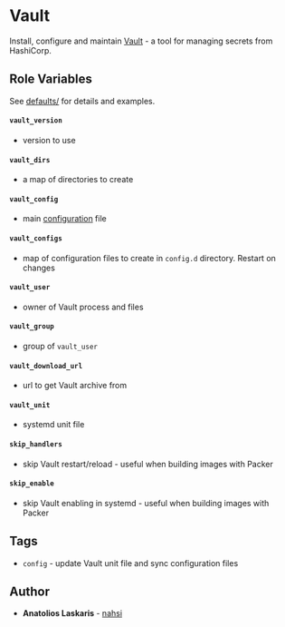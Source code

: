 # Vault

Install, configure and maintain [Vault](https://www.vaultproject.io) - a tool
for managing secrets from HashiCorp.

## Role Variables

See
[defaults/](https://github.com/nahsilabs/ansible-hashistack/blob/main/roles/vault/defaults/)
for details and examples.

#### `vault_version`

- version to use

#### `vault_dirs`

- a map of directories to create

#### `vault_config`

- main [configuration](https://www.vaultproject.io/docs/configuration) file

#### `vault_configs`

- map of configuration files to create in `config.d` directory. Restart on
  changes

#### `vault_user`

- owner of Vault process and files

#### `vault_group`

- group of `vault_user`

#### `vault_download_url`

- url to get Vault archive from

#### `vault_unit`

- systemd unit file

#### `skip_handlers`

- skip Vault restart/reload - useful when building images with Packer

#### `skip_enable`

- skip Vault enabling in systemd - useful when building images with Packer

## Tags

- `config` - update Vault unit file and sync configuration files

## Author

- **Anatolios Laskaris** - [nahsi](https://github.com/nahsi)
